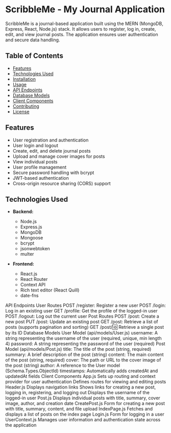 # ScribbleMe - My Journal Application

ScribbleMe is a journal-based application built using the MERN (MongoDB, Express, React, Node.js) stack. It allows users to register, log in, create, edit, and view journal posts. The application ensures user authentication and secure data handling.

## Table of Contents

- [Features](#features)
- [Technologies Used](#technologies-used)
- [Installation](#installation)
- [Usage](#usage)
- [API Endpoints](#api-endpoints)
- [Database Models](#database-models)
- [Client Components](#client-components)
- [Contributing](#contributing)
- [License](#license)

## Features

- User registration and authentication
- User login and logout
- Create, edit, and delete journal posts
- Upload and manage cover images for posts
- View individual posts
- User profile management
- Secure password handling with bcrypt
- JWT-based authentication
- Cross-origin resource sharing (CORS) support

## Technologies Used

- **Backend:**
  - Node.js
  - Express.js
  - MongoDB
  - Mongoose
  - bcrypt
  - jsonwebtoken
  - multer

- **Frontend:**
  - React.js
  - React Router
  - Context API
  - Rich text editor (React Quill)
  - date-fns

API Endpoints
User Routes
POST /register: Register a new user
POST /login: Log in an existing user
GET /profile: Get the profile of the logged-in user
POST /logout: Log out the current user
Post Routes
POST /post: Create a new post
PUT /post: Update an existing post
GET /post: Retrieve a list of posts (supports pagination and sorting)
GET /post/:id: Retrieve a single post by its ID
Database Models
User Model (api/models/User.js)
username: A string representing the username of the user (required, unique, min length 4)
password: A string representing the password of the user (required)
Post Model (api/models/Post.js)
title: The title of the post (string, required)
summary: A brief description of the post (string)
content: The main content of the post (string, required)
cover: The path or URL to the cover image of the post (string)
author: A reference to the User model (Schema.Types.ObjectId)
timestamps: Automatically adds createdAt and updatedAt fields
Client Components
App.js
Sets up routing and context provider for user authentication
Defines routes for viewing and editing posts
Header.js
Displays navigation links
Shows links for creating a new post, logging in, registering, and logging out
Displays the username of the logged-in user
Post.js
Displays individual posts with title, summary, cover image, author, and creation date
CreatePost.js
Form for creating a new post with title, summary, content, and file upload
IndexPage.js
Fetches and displays a list of posts on the index page
Login.js
Form for logging in a user
UserContext.js
Manages user information and authentication state across the application
